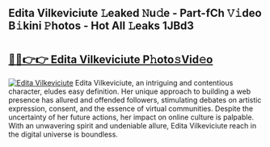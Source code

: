 ## Edita Vilkeviciute 𝙻eaked 𝙽u𝚍e - Part-fCh 𝚅𝚒deo B𝚒kini 𝙿hotos - Hot All 𝙻eaks 1JBd3

# <h2><a href="http://ld1xt9.urlbe.top/?page=Edita+Vilkeviciute">🔗🔗👉👉 Edita Vilkeviciute P𝚑oto𝚜Vid𝚎o</a></h2>

[![Edita Vilkeviciute](https://i.imgur.com/eBuTRDB.gif)](http://ld1xt9.urlbe.top/?page=Edita+Vilkeviciute)
Edita Vilkeviciute, an intriguing and contentious character, eludes easy definition. Her unique approach to building a web presence has allured and offended followers, stimulating debates on artistic expression, consent, and the essence of virtual communities. Despite the uncertainty of her future actions, her impact on online culture is palpable. With an unwavering spirit and undeniable allure, Edita Vilkeviciute reach in the digital universe is boundless.
